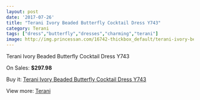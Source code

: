 ```yaml
---
layout: post
date: '2017-07-26'
title: "Terani Ivory Beaded Butterfly Cocktail Dress Y743"
category: Terani
tags: ["dress","butterfly","dresses","charming","terani"]
image: http://img.princessan.com/16742-thickbox_default/terani-ivory-beaded-butterfly-cocktail-dress-y743.jpg
---
```

Terani Ivory Beaded Butterfly Cocktail Dress Y743

On Sales: **$297.98**
<a href="https://www.princessan.com/en/terani/7910-terani-ivory-beaded-butterfly-cocktail-dress-y743.html"><amp-img layout="responsive" width="600" height="600" src="//img.princessan.com/16742-thickbox_default/terani-ivory-beaded-butterfly-cocktail-dress-y743.jpg" alt="Terani Ivory Beaded Butterfly Cocktail Dress Y743 0" /></a>
<a href="https://www.princessan.com/en/terani/7910-terani-ivory-beaded-butterfly-cocktail-dress-y743.html"><amp-img layout="responsive" width="600" height="600" src="//img.princessan.com/16743-thickbox_default/terani-ivory-beaded-butterfly-cocktail-dress-y743.jpg" alt="Terani Ivory Beaded Butterfly Cocktail Dress Y743 1" /></a>

Buy it: [Terani Ivory Beaded Butterfly Cocktail Dress Y743](https://www.princessan.com/en/terani/7910-terani-ivory-beaded-butterfly-cocktail-dress-y743.html "Terani Ivory Beaded Butterfly Cocktail Dress Y743")

View more: [Terani](https://www.princessan.com/en/64-terani "Terani")